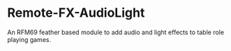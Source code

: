 # Remote-FX-AudioLight
An RFM69 feather based module to add audio and light effects to table role playing games.
